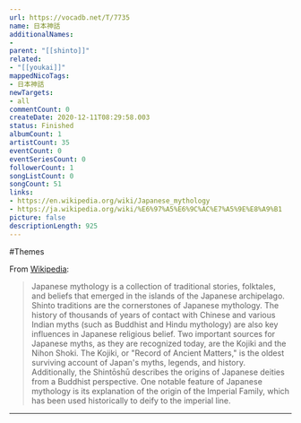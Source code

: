 ```yaml
---
url: https://vocadb.net/T/7735
name: 日本神話
additionalNames: 
- 
parent: "[[shinto]]"
related:
- "[[youkai]]"
mappedNicoTags:
- 日本神話
newTargets:
- all
commentCount: 0
createDate: 2020-12-11T08:29:58.003
status: Finished
albumCount: 1
artistCount: 35
eventCount: 0
eventSeriesCount: 0
followerCount: 1
songListCount: 0
songCount: 51
links: 
- https://en.wikipedia.org/wiki/Japanese_mythology
- https://ja.wikipedia.org/wiki/%E6%97%A5%E6%9C%AC%E7%A5%9E%E8%A9%B1
picture: false
descriptionLength: 925
---
```


#Themes

From [Wikipedia](https://en.wikipedia.org/wiki/Bara_(genre)):
>Japanese mythology is a collection of traditional stories, folktales, and beliefs that emerged in the islands of the Japanese archipelago. Shinto traditions are the cornerstones of Japanese mythology. The history of thousands of years of contact with Chinese and various Indian myths (such as Buddhist and Hindu mythology) are also key influences in Japanese religious belief. Two important sources for Japanese myths, as they are recognized today, are the Kojiki and the Nihon Shoki. The Kojiki, or "Record of Ancient Matters," is the oldest surviving account of Japan's myths, legends, and history. Additionally, the Shintōshū describes the origins of Japanese deities from a Buddhist perspective. One notable feature of Japanese mythology is its explanation of the origin of the Imperial Family, which has been used historically to deify to the imperial line.

---

